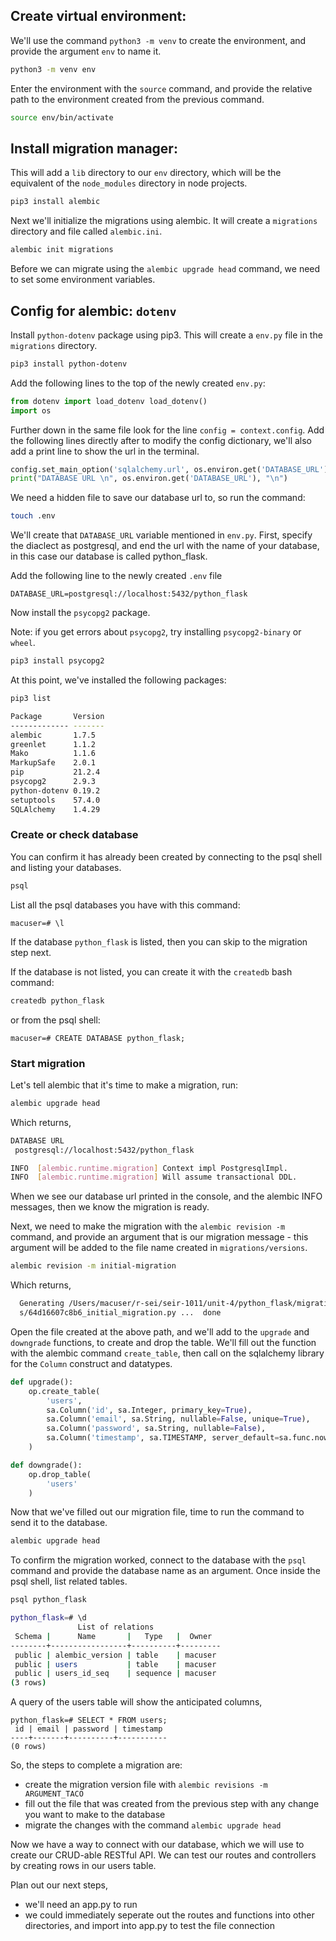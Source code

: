 ## Create virtual environment:
We'll use the command `python3 -m venv` to create the environment, and provide the argument `env` to name it. 
```bash
python3 -m venv env
```
Enter the environment with the `source` command, and provide the relative path to the environment created from the previous command.
```bash
source env/bin/activate
```

## Install migration manager:
This will add a `lib` directory to our `env` directory, which will be the equivalent of the `node_modules` directory in node projects.
```bash
pip3 install alembic
```
Next we'll initialize the migrations using alembic. It will create a `migrations` directory and file called `alembic.ini`.
```bash
alembic init migrations
```
Before we can migrate using the `alembic upgrade head` command, we need to set some environment variables.

## Config for alembic: `dotenv`
Install `python-dotenv` package using pip3. This will create a `env.py` file in the `migrations` directory.
```bash
pip3 install python-dotenv
```
Add the following lines to the top of the newly created `env.py`:
```python
from dotenv import load_dotenv load_dotenv() 
import os
```
Further down in the same file look for the line `config = context.config`. Add the following lines directly after to modify the config dictionary, we'll also add a print line to show the url in the terminal.
```python
config.set_main_option('sqlalchemy.url', os.environ.get('DATABASE_URL'))
print("DATABASE URL \n", os.environ.get('DATABASE_URL'), "\n")
```
We need a hidden  file to save our database url to, so run the command:
```bash
touch .env
```
We'll create that `DATABASE_URL` variable mentioned in `env.py`. First, specify the diaclect as postgresql, and end the url with the name of your database, in this case our database is called python_flask. 

Add the following line to the newly created `.env` file
```
DATABASE_URL=postgresql://localhost:5432/python_flask
```
Now install the `psycopg2` package.

Note: if you get errors about `psycopg2`, try installing `psycopg2-binary` or `wheel`.
```bash
pip3 install psycopg2
```
At this point, we've installed the following packages:
```bash
pip3 list

Package       Version
------------- -------
alembic       1.7.5
greenlet      1.1.2
Mako          1.1.6
MarkupSafe    2.0.1
pip           21.2.4
psycopg2      2.9.3
python-dotenv 0.19.2
setuptools    57.4.0
SQLAlchemy    1.4.29
```
### Create or check database 
You can confirm it has already been created by connecting to the psql shell and listing your databases.
```bash
psql
```
List all the psql databases you have with this command:
```psql
macuser=# \l
```
If the database `python_flask` is listed, then you can skip to the migration step next.

If the database is not listed, you can create it with the `createdb` bash command:
```bash
createdb python_flask
```
or from the psql shell:
```psql
macuser=# CREATE DATABASE python_flask;
```
### Start migration

Let's tell alembic that it's time to make a migration, run:
```bash
alembic upgrade head
```
Which returns,
```bash
DATABASE URL 
 postgresql://localhost:5432/python_flask 

INFO  [alembic.runtime.migration] Context impl PostgresqlImpl.
INFO  [alembic.runtime.migration] Will assume transactional DDL.
```
When we see our database url printed in the console, and the alembic INFO messages, then we know the migration is ready. 

Next, we need to make the migration with the `alembic revision -m` command, and provide an argument that is our migration message - this argument will be added to the file name created in `migrations/versions`.
```bash
alembic revision -m initial-migration
```
Which returns,
```bash
  Generating /Users/macuser/r-sei/seir-1011/unit-4/python_flask/migrations/version
  s/64d16607c8b6_initial_migration.py ...  done
```
Open the file created at the above path, and we'll add to the `upgrade` and `downgrade` functions, to create and drop the table. We'll fill out the function with the alembic command `create_table`, then call on the sqlalchemy library for the `Column` construct and datatypes.  
```python
def upgrade():
    op.create_table(
        'users',
        sa.Column('id', sa.Integer, primary_key=True),
        sa.Column('email', sa.String, nullable=False, unique=True),
        sa.Column('password', sa.String, nullable=False),
        sa.Column('timestamp', sa.TIMESTAMP, server_default=sa.func.now())
    )

def downgrade():
    op.drop_table(
        'users'
    )
```
Now that we've filled out our migration file, time to run the command to send it to the database.
```bash
alembic upgrade head
```
To confirm the migration worked, connect to the database with the `psql` command and provide the database name as an argument. Once inside the psql shell, list related tables.
```bash
psql python_flask

python_flask=# \d
               List of relations
 Schema |      Name       |   Type   |  Owner  
--------+-----------------+----------+---------
 public | alembic_version | table    | macuser
 public | users           | table    | macuser
 public | users_id_seq    | sequence | macuser
(3 rows)
```
A query of the users table will show the anticipated columns,
```psql
python_flask=# SELECT * FROM users;
 id | email | password | timestamp 
----+-------+----------+-----------
(0 rows)
```
So, the steps to complete a migration are: 
<!-- - prepare the migration with `alembic upgrade head` -->
- create the migration version file with `alembic revisions -m ARGUMENT_TACO`
- fill out the file that was created from the previous step with any change you want to make to the database
- migrate the changes with the command `alembic upgrade head`


Now we have a way to connect with our database, which we will use to create our CRUD-able RESTful API. We can test our routes and controllers by creating rows in our users table.


Plan out our next steps,
- we'll need an app.py to run
- we could immediately seperate out the routes and functions into other directories, and import into app.py to test the file connection